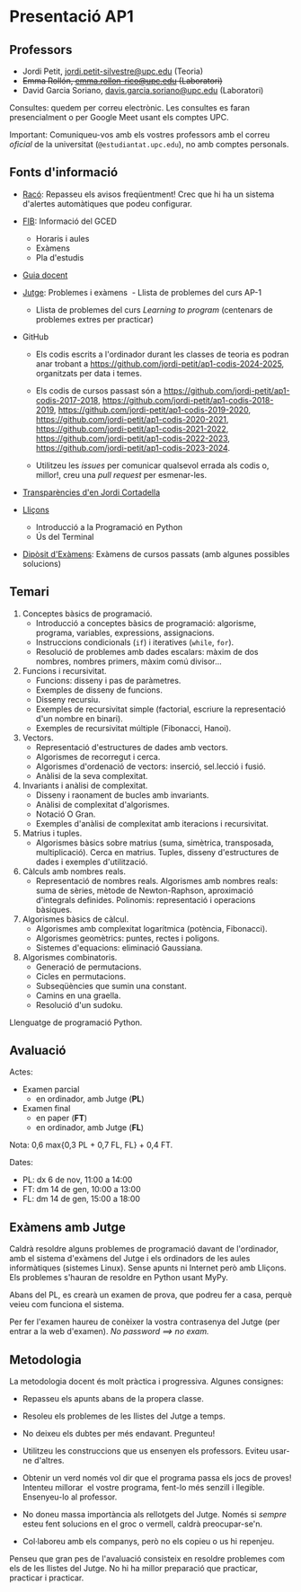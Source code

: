 # Presentació AP1

## Professors

- Jordi Petit, jordi.petit-silvestre@upc.edu (Teoria)
- ~~Emma Rollón, emma.rollon-rico@upc.edu (Laboratori)~~
- David Garcia Soriano, davis.garcia.soriano@upc.edu (Laboratori)

Consultes: quedem per correu electrònic. Les consultes es faran presencialment o per Google Meet usant els comptes UPC.

Important: Comuniqueu-vos amb els vostres professors amb el correu _oficial_ de la universitat (`@estudiantat.upc.edu`), no amb comptes personals.

## Fonts d'informació

- [Racó](https://raco.fib.upc.edu): Repasseu els avisos freqüentment! Crec que hi ha un sistema d'alertes automàtiques que podeu configurar.

- [FIB](https://www.fib.upc.edu/ca/estudis/graus/grau-en-ciencia-i-enginyeria-de-dades): Informació del GCED

  - Horaris i aules
  - Exàmens
  - Pla d'estudis

- [Guia docent](https://www.fib.upc.edu/ca/estudis/graus/grau-en-ciencia-i-enginyeria-de-dades/pla-destudis/assignatures/AP1-GCED)

- [Jutge](https://jutge.org): Problemes i exàmens
   - Llista de problemes del curs AP-1

  - Llista de problemes del curs _Learning to program_ (centenars de problemes extres per practicar)

- GitHub

  - Els codis escrits a l'ordinador durant les classes de teoria es podran anar trobant
    a https://github.com/jordi-petit/ap1-codis-2024-2025, organitzats per data i temes.

  - Els codis de cursos passast són a
    https://github.com/jordi-petit/ap1-codis-2017-2018,
    https://github.com/jordi-petit/ap1-codis-2018-2019,
    https://github.com/jordi-petit/ap1-codis-2019-2020,
    https://github.com/jordi-petit/ap1-codis-2020-2021,
    https://github.com/jordi-petit/ap1-codis-2021-2022,
    https://github.com/jordi-petit/ap1-codis-2022-2023,
    https://github.com/jordi-petit/ap1-codis-2023-2024.

  - Utilitzeu les _issues_ per comunicar qualsevol errada als codis o,
    millor!, creu una _pull request_ per esmenar-les.

- [Transparències d'en Jordi Cortadella](https://www.cs.upc.edu/~jordicf/Teaching/FME/Informatica/index.html)

- [Lliçons](https://lliçons.jutge.org)

  - Introducció a la Programació en Python
  - Ús del Terminal

- [Dipòsit d'Exàmens](https://examens.upc.edu/curs/270204/1280): Exàmens de cursos passats (amb algunes possibles solucions)

## Temari

1. Conceptes bàsics de programació.
   - Introducció a conceptes bàsics de programació: algorisme, programa, variables, expressions, assignacions.
   - Instruccions condicionals (`if`) i iteratives (`while`, `for`).
   - Resolució de problemes amb dades escalars: màxim de dos nombres, nombres primers, màxim comú divisor...
2. Funcions i recursivitat.
   - Funcions: disseny i pas de paràmetres.
   - Exemples de disseny de funcions.
   - Disseny recursiu.
   - Exemples de recursivitat simple (factorial, escriure la representació d'un nombre en binari).
   - Exemples de recursivitat múltiple (Fibonacci, Hanoi).
3. Vectors.
   - Representació d'estructures de dades amb vectors.
   - Algorismes de recorregut i cerca.
   - Algorismes d'ordenació de vectors: inserció, sel.lecció i fusió.
   - Anàlisi de la seva complexitat.
4. Invariants i anàlisi de complexitat.
   - Disseny i raonament de bucles amb invariants.
   - Anàlisi de complexitat d'algorismes.
   - Notació O Gran.
   - Exemples d'anàlisi de complexitat amb iteracions i recursivitat.
5. Matrius i tuples.
   - Algorismes bàsics sobre matrius (suma, simètrica, transposada, multiplicació). Cerca en matrius. Tuples, disseny d'estructures de dades i exemples d'utilització.
6. Càlculs amb nombres reals.
   - Representació de nombres reals. Algorismes amb nombres reals: suma de sèries, mètode de Newton-Raphson, aproximació d'integrals definides. Polinomis: representació i operacions bàsiques.
7. Algorismes bàsics de càlcul.
   - Algorismes amb complexitat logarítmica (potència, Fibonacci).
   - Algorismes geomètrics: puntes, rectes i poligons.
   - Sistemes d'equacions: eliminació Gaussiana.
8. Algorismes combinatoris.
   - Generació de permutacions.
   - Cicles en permutacions.
   - Subseqüències que sumin una constant.
   - Camins en una graella.
   - Resolució d'un sudoku.

Llenguatge de programació Python.

## Avaluació

Actes:

- Examen parcial
  - en ordinador, amb Jutge (**PL**)
- Examen final
  - en paper (**FT**)
  - en ordinador, amb Jutge (**FL**)

Nota: 0,6 max{0,3 PL + 0,7 FL, FL} + 0,4 FT.

Dates:

- PL: dx 6 de nov, 11:00 a 14:00
- FT: dm 14 de gen, 10:00 a 13:00
- FL: dm 14 de gen, 15:00 a 18:00

## Exàmens amb Jutge

Caldrà resoldre alguns problemes de programació davant de l'ordinador, amb el
sistema d'exàmens del Jutge i els ordinadors de les aules informàtiques
(sistemes Linux). Sense apunts ni Internet però amb Lliçons. Els problemes s'hauran de resoldre
en Python usant MyPy.

Abans del PL, es crearà un examen de prova, que podreu fer a casa, perquè veieu
com funciona el sistema.

Per fer l'examen haureu de conèixer la vostra contrasenya del Jutge (per entrar a la web
d'examen). _No password ⟹ no exam._

## Metodologia

La metodologia docent és molt pràctica i progressiva. Algunes consignes:

- Repasseu els apunts abans de la propera classe.

- Resoleu els problemes de les llistes del Jutge a temps.

- No deixeu els dubtes per més endavant. Pregunteu!

- Utilitzeu les construccions que us ensenyen els professors. Eviteu usar-ne d'altres.

- Obtenir un verd només vol dir que el programa passa els jocs de proves! Intenteu millorar
   el vostre programa, fent-lo més senzill i llegible. Ensenyeu-lo al professor.

- No doneu massa importància als rellotgets del Jutge. Només si _sempre_ esteu fent solucions en el groc o vermell, caldrà preocupar-se'n.

- Col·laboreu amb els companys, però no els copieu o us hi repenjeu.

Penseu que gran pes de l'avaluació consisteix en resoldre problemes com els de
les llistes del Jutge. No hi ha millor preparació que practicar, practicar i practicar.
